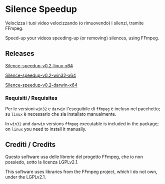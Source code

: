 # Silence Speedup
Velocizza i tuoi video velocizzando (o rimuovendo) i silenzi, tramite FFmpeg.

Speed-up your videos speeding-up (or removing) silences, using FFmpeg.

## Releases

[Silence-speedup-v0.2-linux-x64](https://mega.nz/file/Plc2ARYR#2BWSVF49GVbs2rpIYbzS8GtcLmwwf-F9dNSqDrvHZFw)

[Silence-speedup-v0.2-win32-x64](https://mega.nz/file/DocE2ZoR#1Hm1TDSLli6GkY_KzQzIZgWxMNHyq_Ry32KnhBNKg5o)

[Silence-speedup-v0.2-darwin-x64](https://mega.nz/file/bkFGGJSA#CU-QP-ciYT1VKa14MKBaCP5r8LNWr3b4-jNSFYLTKPI)

### Requisiti / Requisites
Per le versioni ``win32`` e ``darwin`` l'eseguibile di ``ffmpeg`` è incluso nel pacchetto; su ``linux`` è necessario che sia installato manualmente.

In ``win32`` and ``darwin`` versions ``ffmpeg`` executable is included in the package; on ``linux`` you need to install it manually.

## Crediti / Credits
Questo software usa delle librerie del progetto FFmpeg, che io non possiedo, sotto la licenza LGPLv2.1.

This software uses libraries from the FFmpeg project, which I do not own, under the LGPLv2.1.

